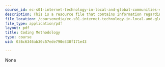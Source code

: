 ```yaml
---
course_id: ec-s01-internet-technology-in-local-and-global-communities-spring-2005-summer-2005
description: This is a resource file that contains information regarding coding methodology.
file_location: /coursemedia/ec-s01-internet-technology-in-local-and-global-communities-spring-2005-summer-2005/036c6346ab30c57ede790e330f171e43_MITEC_S01S05_coding_metho.pdf
file_type: application/pdf
layout: pdf
title: Coding Methodology
type: course
uid: 036c6346ab30c57ede790e330f171e43

---
```

None